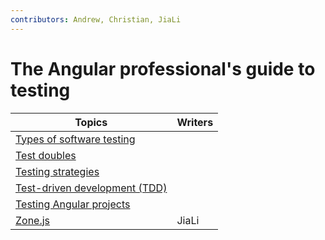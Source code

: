 ```yaml
---
contributors: Andrew, Christian, JiaLi
---
```


# The Angular professional's guide to testing

| Topics                                                            | Writers |
| ----------------------------------------------------------------- | ------- |
| [Types of software testing](./types-of-software-testing.md)       |         |
| [Test doubles](./test-doubles.md)                                 |         |
| [Testing strategies](./testing-strategies.md)                     |         |
| [Test-driven development (TDD)](./test-driven-development-tdd.md) |         |
| [Testing Angular projects](./testing-angular-projects.md)         |         |
| [Zone.js](./zonejs.md)                                            | JiaLi   |
